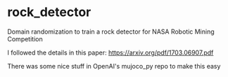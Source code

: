 # rock_detector
Domain randomization to train a rock detector for NASA Robotic Mining Competition


I followed the details in this paper:
https://arxiv.org/pdf/1703.06907.pdf


There was some nice stuff in OpenAI's mujoco_py repo to make this easy
